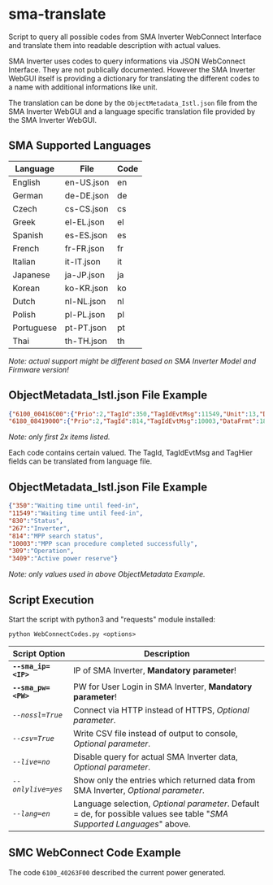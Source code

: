 # sma-translate
Script to query all possible codes from SMA Inverter WebConnect Interface and translate them into readable description with actual values.

SMA Inverter uses codes to query informations via JSON WebConnect Interface.
They are not publically documented.
However the SMA Inverter WebGUI itself is providing a dictionary for translating the different codes to a name with additional informations like unit.

The translation can be done by the `ObjectMetadata_Istl.json` file from the SMA Inverter WebGUI and a language specific translation file provided by the SMA Inverter WebGUI.

## SMA Supported Languages

| Language | File | Code |
| --- | --- | --- | 
| English | en-US.json | en |
| German | de-DE.json | de |
| Czech | cs-CS.json | cs |
| Greek | el-EL.json | el |
| Spanish | es-ES.json | es |
| French | fr-FR.json | fr |
| Italian | it-IT.json | it |
| Japanese | ja-JP.json | ja |
| Korean | ko-KR.json | ko |
| Dutch | nl-NL.json | nl |
| Polish | pl-PL.json | pl |
| Portuguese | pt-PT.json | pt |
| Thai | th-TH.json | th |

*Note: actual support might be different based on SMA Inverter Model and Firmware version!*

## ObjectMetadata_Istl.json File Example

```json
{"6100_00416C00":{"Prio":2,"TagId":350,"TagIdEvtMsg":11549,"Unit":13,"DataFrmt":7,"Scale":1.0,"Typ":0,"WriteLevel":5,"TagHier":[830,267],"Min":true,"Max":true,"Avg":true,"Cnt":true,"MinD":true,"MaxD":true},
"6180_08419000":{"Prio":2,"TagId":814,"TagIdEvtMsg":10003,"DataFrmt":18,"Typ":1,"WriteLevel":5,"TagHier":[830,309,3409]}}
```
*Note: only first 2x items listed.*

Each code contains certain valued. The TagId, TagIdEvtMsg and TagHier fields can be translated from language file.


## ObjectMetadata_Istl.json File Example
```json
{"350":"Waiting time until feed-in",
"11549":"Waiting time until feed-in",
"830":"Status",
"267":"Inverter",
"814":"MPP search status",
"10003":"MPP scan procedure completed successfully",
"309":"Operation",
"3409":"Active power reserve"}
```
*Note: only values used in above ObjectMetadata Example.*


## Script Execution

Start the script with python3 and "requests" module installed:

`python WebConnectCodes.py <options>`

| Script Option | Description |
| --- | --- |
| __`--sma_ip=<IP>`__ | IP of SMA Inverter, __Mandatory parameter__! |
| __`--sma_pw=<PW>`__ | PW for User Login in SMA Inverter, __Mandatory parameter__! |
| *`--nossl=True`* | Connect via HTTP instead of HTTPS, *Optional parameter*. |
| *`--csv=True`* | Write CSV file instead of output to console, *Optional parameter*. |  
| *`--live=no`* | Disable query for actual SMA Inverter data, *Optional parameter*. | 
| *`--onlylive=yes`* | Show only the entries which returned data from SMA Inverter, *Optional parameter*. | 
| *`--lang=en`* | Language selection, *Optional parameter*. Default = de, for possible values see table "*SMA Supported Languages*" above. | 


## SMC WebConnect Code Example

The code `6100_40263F00` described the current power generated.
